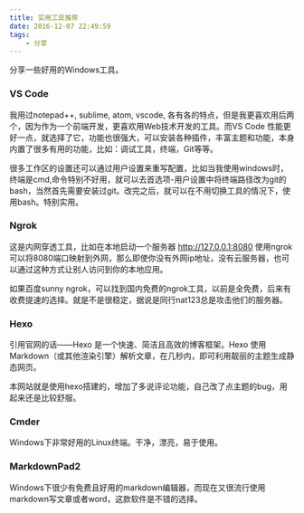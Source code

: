 ```yaml
---
title: 实用工具推荐
date: 2016-12-07 22:49:59
tags:
	- 分享
---
```


分享一些好用的Windows工具。
<!--more-->
### VS Code

我用过notepad++, sublime, atom, vscode, 各有各的特点，但是我更喜欢用后两个，因为作为一个前端开发，更喜欢用Web技术开发的工具。而VS Code 性能更好一点，就选择了它，功能也很强大，可以安装各种插件，丰富主题和功能，本身内置了很多有用的功能，比如：调试工具，终端，Git等等。

很多工作区的设置还可以通过用户设置来重写配置，比如当我使用windows时，终端是cmd,命令特别不好用，就可以去首选项-用户设置中将终端路径改为git的bash，当然首先需要安装过git。改完之后，就可以在不用切换工具的情况下，使用bash。特别实用。
### Ngrok

这是内网穿透工具，比如在本地启动一个服务器 http://127.0.0.1:8080 使用ngrok可以将8080端口映射到外网，那么即使你没有外网ip地址，没有云服务器，也可以通过这种方式让别人访问到你的本地应用。

如果百度sunny ngrok，可以找到国内免费的ngrok工具，以前是全免费，后来有收费提速的选择。就是不是很稳定，据说是同行nat123总是攻击他们的服务器。

### Hexo

引用官网的话——Hexo 是一个快速、简洁且高效的博客框架。Hexo 使用 Markdown（或其他渲染引擎）解析文章，在几秒内，即可利用靓丽的主题生成静态网页。

本网站就是使用hexo搭建的，增加了多说评论功能，自己改了点主题的bug，用起来还是比较舒服。

### Cmder

Windows下非常好用的Linux终端。干净，漂亮，易于使用。

### MarkdownPad2

Windows下很少有免费且好用的markdown编辑器，而现在又很流行使用markdown写文章或者word，这款软件是不错的选择。